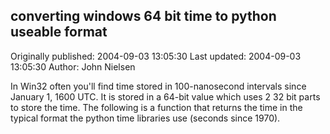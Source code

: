 ## converting windows 64 bit time to  python useable format 
Originally published: 2004-09-03 13:05:30 
Last updated: 2004-09-03 13:05:30 
Author: John Nielsen 
 
In Win32 often you'll find time stored in 100-nanosecond intervals since January 1, 1600 UTC. It is stored in a 64-bit value which uses 2 32 bit parts to store the time. The following is a function that returns the time in the typical format the python time libraries use (seconds since 1970).